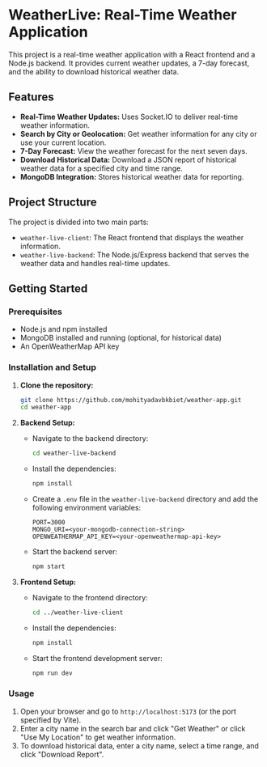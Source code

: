 # WeatherLive: Real-Time Weather Application

This project is a real-time weather application with a React frontend and a Node.js backend. It provides current weather updates, a 7-day forecast, and the ability to download historical weather data.

## Features

*   **Real-Time Weather Updates:** Uses Socket.IO to deliver real-time weather information.
*   **Search by City or Geolocation:** Get weather information for any city or use your current location.
*   **7-Day Forecast:** View the weather forecast for the next seven days.
*   **Download Historical Data:** Download a JSON report of historical weather data for a specified city and time range.
*   **MongoDB Integration:** Stores historical weather data for reporting.

## Project Structure

The project is divided into two main parts:

*   `weather-live-client`: The React frontend that displays the weather information.
*   `weather-live-backend`: The Node.js/Express backend that serves the weather data and handles real-time updates.

## Getting Started

### Prerequisites

*   Node.js and npm installed
*   MongoDB installed and running (optional, for historical data)
*   An OpenWeatherMap API key

### Installation and Setup

1.  **Clone the repository:**
    ```bash
    git clone https://github.com/mohityadavbkbiet/weather-app.git
    cd weather-app
    ```

2.  **Backend Setup:**
    *   Navigate to the backend directory:
        ```bash
        cd weather-live-backend
        ```
    *   Install the dependencies:
        ```bash
        npm install
        ```
    *   Create a `.env` file in the `weather-live-backend` directory and add the following environment variables:
        ```
        PORT=3000
        MONGO_URI=<your-mongodb-connection-string>
        OPENWEATHERMAP_API_KEY=<your-openweathermap-api-key>
        ```
    *   Start the backend server:
        ```bash
        npm start
        ```

3.  **Frontend Setup:**
    *   Navigate to the frontend directory:
        ```bash
        cd ../weather-live-client
        ```
    *   Install the dependencies:
        ```bash
        npm install
        ```
    *   Start the frontend development server:
        ```bash
        npm run dev
        ```

### Usage

1.  Open your browser and go to `http://localhost:5173` (or the port specified by Vite).
2.  Enter a city name in the search bar and click "Get Weather" or click "Use My Location" to get weather information.
3.  To download historical data, enter a city name, select a time range, and click "Download Report".

